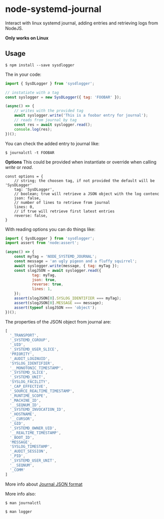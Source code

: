 # node-systemd-journal

Interact with linux systemd journal, adding entries and retrieving logs from NodeJS.

**Only works on Linux**

## Usage

`$ npm install --save sysdlogger`

The in your code:

```javascript
import { SysDLogger } from 'sysdlogger';

// instatiate with a tag
const syslogger = new SysDLogger({ tag: 'FOOBAR' });

(async() => {
    // writes with the provided tag
    await syslogger.write('This is a foobar entry for journal');
    // reads from journal by tag
    const res = await syslogger.read();
    console.log(res);
})();
```
You can check the added entry to journal like:

`$ journalctl -t FOOBAR`

**Options**
This could be provided when instantiate or override when calling *write* or *read*.

```javascrip
const options = {
    // string; the choosen tag, if not provided the default will be 'SysDLogger'
    tag: 'SysDLogger', 
    // boolean; true will retrieve a JSON object with the log contenc
    json: false,
    // number of lines to retrieve from journal
    lines: 0,
    // if true will retrieve first latest entries
    reverse: false,
}
```  

With reading options you can do things like:

```javascript
import { SysDLogger } from 'sysdlogger';
import assert from 'node:assert';

(async() => {
    const myTag = 'NODE_SYSTEMD_JOURNAL';
    const message = 'an ugly pigeon and a fluffy squirrel';
    await syslogger.write(message, { tag: myTag });
    const slogJSON = await syslogger.read({
            tag: myTag,
            json: true,
            reverse: true,
            lines: 1,
    });
    assert(slogJSON[0].SYSLOG_IDENTIFIER === myTag);
    assert(slogJSON[0].MESSAGE === message);
    assert(typeof slogJSON === 'object');
})();
```     
The properties of the JSON object from journal are:

```javascript
[
  '_TRANSPORT',
  '_SYSTEMD_CGROUP',
  '_UID',
  '_SYSTEMD_USER_SLICE',
  'PRIORITY',
  '_AUDIT_LOGINUID',
  'SYSLOG_IDENTIFIER',
  '__MONOTONIC_TIMESTAMP',
  '_SYSTEMD_SLICE',
  '_SYSTEMD_UNIT',
  'SYSLOG_FACILITY',
  '_CAP_EFFECTIVE',
  '_SOURCE_REALTIME_TIMESTAMP',
  '_RUNTIME_SCOPE',
  '_MACHINE_ID',
  '__SEQNUM_ID',
  '_SYSTEMD_INVOCATION_ID',
  '_HOSTNAME',
  '__CURSOR',
  '_GID',
  '_SYSTEMD_OWNER_UID',
  '__REALTIME_TIMESTAMP',
  '_BOOT_ID',
  'MESSAGE',
  'SYSLOG_TIMESTAMP',
  '_AUDIT_SESSION',
  '_PID',
  '_SYSTEMD_USER_UNIT',
  '__SEQNUM',
  '_COMM'
]
```
More info about [Journal JSON format](https://systemd.io/JOURNAL_EXPORT_FORMATS#journal-json-format)

More info also:

`$ man journalctl`

`$ man logger`
